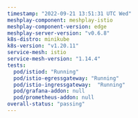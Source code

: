 ```yaml
---
timestamp: "2022-09-21 13:51:31 UTC Wed"
meshplay-component: meshplay-istio
meshplay-component-version: edge
meshplay-server-version: "v0.6.8"
k8s-distro: minikube
k8s-version: "v1.20.11"
service-mesh: istio
service-mesh-version: "1.14.4"
tests:
  pod/istiod: "Running"
  pod/istio-egressgateway: "Running"
  pod/istio-ingressgateway:  "Running"
  pod/grafana-addon: null
  pod/prometheus-addon: null
overall-status: "passing"
---
```

